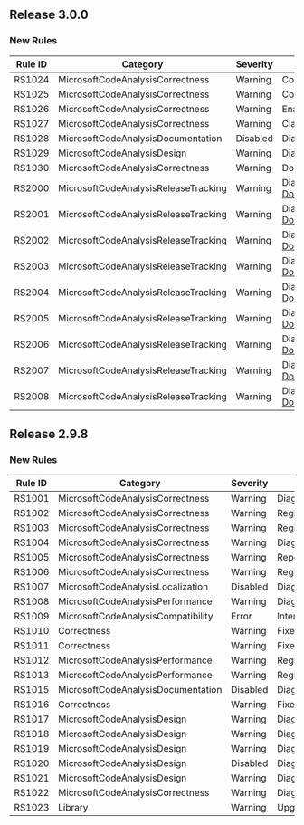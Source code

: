 ## Release 3.0.0

### New Rules
Rule ID | Category | Severity | Notes
--------|----------|----------|-------
RS1024 | MicrosoftCodeAnalysisCorrectness | Warning | CompareSymbolsCorrectlyAnalyzer
RS1025 | MicrosoftCodeAnalysisCorrectness | Warning | ConfigureGeneratedCodeAnalysisAnalyzer
RS1026 | MicrosoftCodeAnalysisCorrectness | Warning | EnableConcurrentExecutionAnalyzer
RS1027 | MicrosoftCodeAnalysisCorrectness | Warning | ClassIsNotDiagnosticAnalyzer
RS1028 | MicrosoftCodeAnalysisDocumentation | Disabled | DiagnosticDescriptorCreationAnalyzer
RS1029 | MicrosoftCodeAnalysisDesign | Warning | DiagnosticDescriptorCreationAnalyzer
RS1030 | MicrosoftCodeAnalysisCorrectness | Warning | DoNotUseCompilationGetSemanticModelAnalyzer
RS2000 | MicrosoftCodeAnalysisReleaseTracking | Warning | DiagnosticDescriptorCreationAnalyzer, [Documentation](https://github.com/dotnet/roslyn-analyzers/blob/master/src/Microsoft.CodeAnalysis.Analyzers/ReleaseTrackingAnalyzers.Help.md)
RS2001 | MicrosoftCodeAnalysisReleaseTracking | Warning | DiagnosticDescriptorCreationAnalyzer, [Documentation](https://github.com/dotnet/roslyn-analyzers/blob/master/src/Microsoft.CodeAnalysis.Analyzers/ReleaseTrackingAnalyzers.Help.md)
RS2002 | MicrosoftCodeAnalysisReleaseTracking | Warning | DiagnosticDescriptorCreationAnalyzer, [Documentation](https://github.com/dotnet/roslyn-analyzers/blob/master/src/Microsoft.CodeAnalysis.Analyzers/ReleaseTrackingAnalyzers.Help.md)
RS2003 | MicrosoftCodeAnalysisReleaseTracking | Warning | DiagnosticDescriptorCreationAnalyzer, [Documentation](https://github.com/dotnet/roslyn-analyzers/blob/master/src/Microsoft.CodeAnalysis.Analyzers/ReleaseTrackingAnalyzers.Help.md)
RS2004 | MicrosoftCodeAnalysisReleaseTracking | Warning | DiagnosticDescriptorCreationAnalyzer, [Documentation](https://github.com/dotnet/roslyn-analyzers/blob/master/src/Microsoft.CodeAnalysis.Analyzers/ReleaseTrackingAnalyzers.Help.md)
RS2005 | MicrosoftCodeAnalysisReleaseTracking | Warning | DiagnosticDescriptorCreationAnalyzer, [Documentation](https://github.com/dotnet/roslyn-analyzers/blob/master/src/Microsoft.CodeAnalysis.Analyzers/ReleaseTrackingAnalyzers.Help.md)
RS2006 | MicrosoftCodeAnalysisReleaseTracking | Warning | DiagnosticDescriptorCreationAnalyzer, [Documentation](https://github.com/dotnet/roslyn-analyzers/blob/master/src/Microsoft.CodeAnalysis.Analyzers/ReleaseTrackingAnalyzers.Help.md)
RS2007 | MicrosoftCodeAnalysisReleaseTracking | Warning | DiagnosticDescriptorCreationAnalyzer, [Documentation](https://github.com/dotnet/roslyn-analyzers/blob/master/src/Microsoft.CodeAnalysis.Analyzers/ReleaseTrackingAnalyzers.Help.md)
RS2008 | MicrosoftCodeAnalysisReleaseTracking | Warning | DiagnosticDescriptorCreationAnalyzer, [Documentation](https://github.com/dotnet/roslyn-analyzers/blob/master/src/Microsoft.CodeAnalysis.Analyzers/ReleaseTrackingAnalyzers.Help.md)


## Release 2.9.8

### New Rules
Rule ID | Category | Severity | Notes
--------|----------|----------|-------
RS1001 | MicrosoftCodeAnalysisCorrectness | Warning | DiagnosticAnalyzerAttributeAnalyzer
RS1002 | MicrosoftCodeAnalysisCorrectness | Warning | RegisterActionAnalyzer
RS1003 | MicrosoftCodeAnalysisCorrectness | Warning | RegisterActionAnalyzer
RS1004 | MicrosoftCodeAnalysisCorrectness | Warning | DiagnosticAnalyzerAttributeAnalyzer
RS1005 | MicrosoftCodeAnalysisCorrectness | Warning | ReportDiagnosticAnalyzer
RS1006 | MicrosoftCodeAnalysisCorrectness | Warning | RegisterActionAnalyzer
RS1007 | MicrosoftCodeAnalysisLocalization | Disabled | DiagnosticDescriptorCreationAnalyzer
RS1008 | MicrosoftCodeAnalysisPerformance | Warning | DiagnosticAnalyzerFieldsAnalyzer
RS1009 | MicrosoftCodeAnalysisCompatibility | Error | InternalImplementationOnlyAnalyzer
RS1010 | Correctness | Warning | FixerWithFixAllAnalyzer
RS1011 | Correctness | Warning | FixerWithFixAllAnalyzer
RS1012 | MicrosoftCodeAnalysisPerformance | Warning | RegisterActionAnalyzer
RS1013 | MicrosoftCodeAnalysisPerformance | Warning | RegisterActionAnalyzer
RS1015 | MicrosoftCodeAnalysisDocumentation | Disabled | DiagnosticDescriptorCreationAnalyzer
RS1016 | Correctness | Warning | FixerWithFixAllAnalyzer
RS1017 | MicrosoftCodeAnalysisDesign | Warning | DiagnosticDescriptorCreationAnalyzer
RS1018 | MicrosoftCodeAnalysisDesign | Warning | DiagnosticDescriptorCreationAnalyzer
RS1019 | MicrosoftCodeAnalysisDesign | Warning | DiagnosticDescriptorCreationAnalyzer
RS1020 | MicrosoftCodeAnalysisDesign | Disabled | DiagnosticDescriptorCreationAnalyzer
RS1021 | MicrosoftCodeAnalysisDesign | Warning | DiagnosticDescriptorCreationAnalyzer
RS1022 | MicrosoftCodeAnalysisCorrectness | Warning | DiagnosticAnalyzerApiUsageAnalyzer
RS1023 | Library | Warning | UpgradeMSBuildWorkspaceAnalyzer
